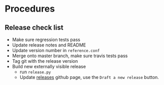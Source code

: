 # Procedures

## Release check list
- Make sure regression tests pass
- Update release notes and README
- Update version number in `reference.conf`
- Merge onto master branch, make sure travis tests pass
- Tag git with the release version
- Build new externally visible release
  * run `release.py`
  * Update [releases](https://github.com/dnanexus-rnd/dxWDL/releases) github page,
    use the `Draft a new release` button.
